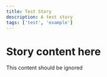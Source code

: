 ```yaml
---
title: Test Story
description: A test story
tags: ['test', 'example']
---
```


# Story content here
This content should be ignored
```
